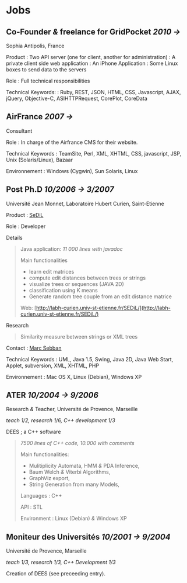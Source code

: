 # Jobs

## Co-Founder _&_ freelance for GridPocket _2010 &rarr;_ 

Sophia Antipolis, France

Product
: Two API server (one for client, another for administration)
: A private client side web application
: An iPhone Application
: Some Linux boxes to send data to the servers

Role
: Full technical responsibilities

Technical Keywords:
: Ruby, REST, JSON, HTML, CSS, Javascript, AJAX, jQuery, Objective-C, ASIHTTPRequest, CorePlot, CoreData

## AirFrance _2007 &rarr;_ 

Consultant

Role 
: In charge of the Airfrance CMS for their website.

Technical Keywords
: TeamSite, Perl, XML, XHTML, CSS, javascript, JSP, Unix (Solaris/Linux), Bazaar

Environnement
: Windows (Cygwin), Sun Solaris, Linux


## Post Ph.D _10/2006 &rarr; 3/2007_ 

Université Jean Monnet, Laboratoire Hubert Curien, Saint-Etienne

Product
: [SeDiL](http://labh-curien.univ-st-etienne.fr/SEDiL/)

Role
: Developer

Details

> Java application: _11 000 lines with javadoc_
> 
> Main functionalities
> 
> - learn edit matrices
> - compute edit distances between trees or strings
> - visualize trees or sequences (JAVA 2D)
> - classification using K means
> - Generate random tree couple from an edit distance matrice
> 
> Web: [http://labh-curien.univ-st-etienne.fr/SEDiL/](http://labh-curien.univ-st-etienne.fr/SEDiL/)

Research

> Similarity measure between strings or XML trees

Contact
: [Marc Sebban](mailto://marc.sebban@univ-st-etienne.fr)

Technical Keywords
: UML, Java 1.5, Swing, Java 2D, Java Web Start, Applet, subversion, XML, XHTML, PHP

Environnement
: Mac OS X, Linux (Debian), Windows XP


## ATER _10/2004 &rarr; 9/2006_ 

Research _&_ Teacher, Université de Provence, Marseille

_teach 1/2, research 1/6, C++ development 1/3_

DEES ; a C++ software

> _7500 lines of C++ code,  10.000 with comments_
> 
> Main functionalities:
> 
> - Mulitiplicity Automata, HMM _&_ PDA Inference,
> - Baum Welch _&_ Viterbi Algorithms,
> - GraphViz export,
> - String Generation from many Models,
> 
> Languages
> : C++
> 
> API
> : STL
> 
> Environment
> : Linux (Debian) _&_ Windows XP

## Moniteur des Universités _10/2001 &rarr; 9/2004_ 

Université de Provence, Marseille 

_teach 1/3, research 1/3, C++ Development 1/3_

Creation of DEES (see preceeding entry).
